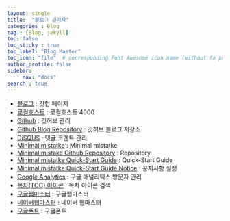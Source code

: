 ```yaml
---
layout: single
title:  "블로그 관리자"
categories : Blog
tag : [Blog, jekyll]
toc: false
toc_sticky : true
toc_label: "Blog Master"
toc_icon: "file"  # corresponding Font Awesome icon name (without fa prefix)
author_profile: false
sidebar: 
     nav: "docs"
search : true     
---
```


- [블로그](https://countifs.github.io/) : 깃헙 페이지
- [로컬호스트](http://localhost:4000/) : 로컬호스트 4000 
- [Github](https://github.com/countifs) : 깃허브 관리
- [Github Blog Repository](https://github.com/countifs/countifs.github.io) : 깃허브 블로그 저장소
- [DiSQUS](https://disqus.com/) :  댓글 코멘트 관리
- [Minimal mistatke](https://mmistakes.github.io/minimal-mistakes/) : Minimal mistatke
- [Minimal mistake Github Repository](https://github.com/mmistakes/minimal-mistakes) :  Repository
- [Minimal mistatke Quick-Start Guide](https://mmistakes.github.io/minimal-mistakes/docs/quick-start-guide/) : Quick-Start Guide
- [Minimal mistatke Quick-Start Guide Notice](https://mmistakes.github.io/minimal-mistakes/docs/utility-classes/) : 공지사항 설정
- [Google Analytics](https://analytics.google.com/analytics/web/provision/#/p306700000/reports/reportinghub?params=_u..nav%3Dmaui) : 구글 애널리틱스 방문자 관리
- [목차(TOC) 아이콘](https://fontawesome.com/icons) : 목차 아이콘 검색
- [구글웹마스터](https://search.google.com/search-console/welcome?hl=ko&utm_source=wmx&utm_medium=deprecation-pane&utm_content=home) : 구글웹마스터
- [네이버웹마스터](https://searchadvisor.naver.com/) : 네이버 웹마스터
- [구글폰트](https://fonts.google.com/?subset=korean) : 구글폰트 